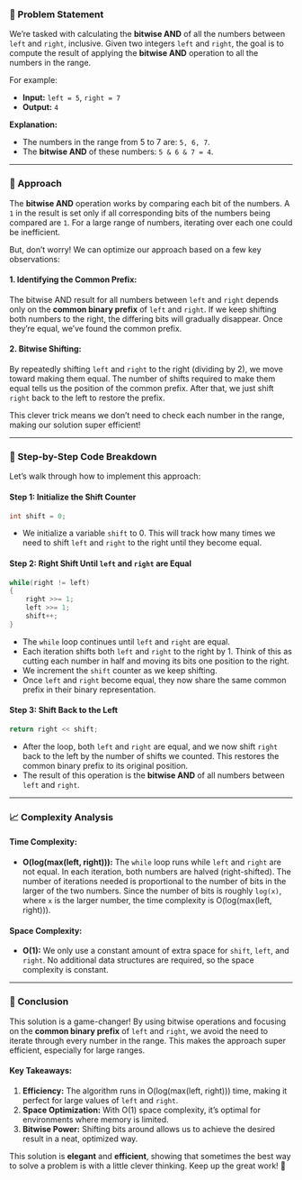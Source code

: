 ### 🚀 Problem Statement

We’re tasked with calculating the **bitwise AND** of all the numbers between `left` and `right`, inclusive. Given two integers `left` and `right`, the goal is to compute the result of applying the **bitwise AND** operation to all the numbers in the range.

For example:
- **Input:** `left = 5`, `right = 7`
- **Output:** `4`

**Explanation:**
- The numbers in the range from 5 to 7 are: `5, 6, 7`.
- The **bitwise AND** of these numbers: `5 & 6 & 7 = 4`.

---

### 🧠 Approach

The **bitwise AND** operation works by comparing each bit of the numbers. A `1` in the result is set only if all corresponding bits of the numbers being compared are `1`. For a large range of numbers, iterating over each one could be inefficient.

But, don’t worry! We can optimize our approach based on a few key observations:

#### 1. **Identifying the Common Prefix**:
The bitwise AND result for all numbers between `left` and `right` depends only on the **common binary prefix** of `left` and `right`. If we keep shifting both numbers to the right, the differing bits will gradually disappear. Once they’re equal, we’ve found the common prefix.

#### 2. **Bitwise Shifting**:
By repeatedly shifting `left` and `right` to the right (dividing by 2), we move toward making them equal. The number of shifts required to make them equal tells us the position of the common prefix. After that, we just shift `right` back to the left to restore the prefix.

This clever trick means we don’t need to check each number in the range, making our solution super efficient!

---

### 🔨 Step-by-Step Code Breakdown

Let’s walk through how to implement this approach:

#### Step 1: Initialize the Shift Counter
```cpp
int shift = 0;
```
- We initialize a variable `shift` to 0. This will track how many times we need to shift `left` and `right` to the right until they become equal.

#### Step 2: Right Shift Until `left` and `right` are Equal
```cpp
while(right != left)
{
    right >>= 1;
    left >>= 1;
    shift++;
}
```
- The `while` loop continues until `left` and `right` are equal.
- Each iteration shifts both `left` and `right` to the right by 1. Think of this as cutting each number in half and moving its bits one position to the right.
- We increment the `shift` counter as we keep shifting.
- Once `left` and `right` become equal, they now share the same common prefix in their binary representation.

#### Step 3: Shift Back to the Left
```cpp
return right << shift;
```
- After the loop, both `left` and `right` are equal, and we now shift `right` back to the left by the number of shifts we counted. This restores the common binary prefix to its original position.
- The result of this operation is the **bitwise AND** of all numbers between `left` and `right`.

---

### 📈 Complexity Analysis

#### Time Complexity:
- **O(log(max(left, right))):** The `while` loop runs while `left` and `right` are not equal. In each iteration, both numbers are halved (right-shifted). The number of iterations needed is proportional to the number of bits in the larger of the two numbers. Since the number of bits is roughly `log(x)`, where `x` is the larger number, the time complexity is O(log(max(left, right))).

#### Space Complexity:
- **O(1):** We only use a constant amount of extra space for `shift`, `left`, and `right`. No additional data structures are required, so the space complexity is constant.

---

### 🏁 Conclusion

This solution is a game-changer! By using bitwise operations and focusing on the **common binary prefix** of `left` and `right`, we avoid the need to iterate through every number in the range. This makes the approach super efficient, especially for large ranges.

#### Key Takeaways:
1. **Efficiency:** The algorithm runs in O(log(max(left, right))) time, making it perfect for large values of `left` and `right`.
2. **Space Optimization:** With O(1) space complexity, it’s optimal for environments where memory is limited.
3. **Bitwise Power:** Shifting bits around allows us to achieve the desired result in a neat, optimized way.

This solution is **elegant** and **efficient**, showing that sometimes the best way to solve a problem is with a little clever thinking. Keep up the great work! 👏